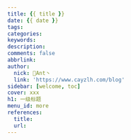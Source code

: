 ```yaml
---
title: {{ title }}
date: {{ date }}
tags: 
categories: 
keywords: 
description:
comments: false
abbrlink: 
author:
  nick: 🐳Ant丶
  link: 'https://www.cayzlh.com/blog'
sidebar: [welcome, toc]
cover: xxx
h1: 一级标题
menu_id: more
references: 
  title:
  url:
---
```


